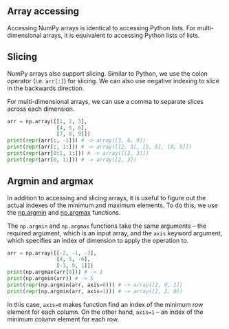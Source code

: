 ## Array accessing

Accessing NumPy arrays is identical to accessing Python lists. For multi-dimensional arrays, it is equivalent to accessing Python lists of lists.

## Slicing

NumPy arrays also support slicing. Similar to Python, we use the colon operator (i.e. `arr[:]`) for slicing. We can also use negative indexing to slice in the backwards direction.

For multi-dimensional arrays, we can use a comma to separate slices across each dimension.

```python
arr = np.array([[1, 2, 3],
                [4, 5, 6],
                [7, 8, 9]])
print(repr(arr[:, -1])) # -> array([3, 6, 9])
print(repr(arr[:, 1:])) # -> array([[2, 3], [5, 6], [8, 9]])
print(repr(arr[0:1, 1:])) # -> array([[2, 3]])
print(repr(arr[0, 1:])) # -> array([2, 3])
```

## Argmin and argmax

In addition to accessing and slicing arrays, it is useful to figure out the actual indexes of the minimum and maximum elements. To do this, we use the [np.argmin](https://docs.scipy.org/doc/numpy/reference/generated/numpy.argmin.html) and [np.argmax](https://docs.scipy.org/doc/numpy/reference/generated/numpy.argmax.html) functions.

The `np.argmin` and `np.argmax` functions take the same arguments – the required argument, which is an input array, and the `axis` keyword argument, which specifies an index of dimension to apply the operation to.

```python
arr = np.array([[-2, -1, -3],
                [4, 5, -6],
                [-3, 9, 1]])
print(np.argmax(arr[0])) # -> 1
print(np.argmin(arr)) # -> 5
print(repr(np.argmin(arr, axis=0))) # -> array([2, 0, 1])
print(repr(np.argmin(arr, axis=1))) # -> array([2, 2, 0])
```

In this case, `axis=0` makes function find an index of the minimum *row* element for each column. On the other hand, `axis=1` – an index of the minimum *column* element for each row.


